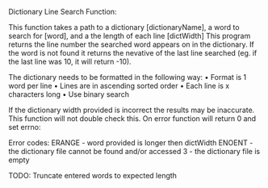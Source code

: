 Dictionary Line Search Function:

This function takes a path to a dictionary [dictionaryName],
a word to search for [word], and a the length of each line [dictWidth]
This program returns the line number the searched word appears on in
the dictionary. If the word is not found it returns the nevative of
the last line searched (eg. if the last line was 10, it will return -10).

The dictionary needs to be formatted in the following way:
• Format is 1 word per line
• Lines are in ascending sorted order
• Each line is x characters long
• Use binary search

If the dictionary width provided is incorrect the results may be
inaccurate. This function will not double check this.
On error function will return 0 and set errno:

Error codes:
ERANGE - word provided is longer then dictWidth
ENOENT - the dictionary file cannot be found and/or accessed
3 - the dictionary file is empty

TODO: 
Truncate entered words to expected length
